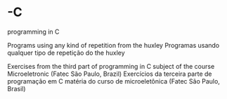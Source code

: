 # -C
programming in C 

Programs using any kind of repetition from the huxley
Programas usando qualquer tipo de repetição do the huxley

Exercises from the third part of programming in C subject of the course Microeletronic (Fatec São Paulo, Brazil)
Exercícios da terceira parte de programação em C matéria do curso de microeletônica (Fatec São Paulo, Brasil)
